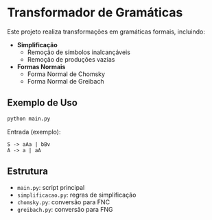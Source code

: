 
# Transformador de Gramáticas

Este projeto realiza transformações em gramáticas formais, incluindo:

- **Simplificação**
  - Remoção de símbolos inalcançáveis
  - Remoção de produções vazias
- **Formas Normais**
  - Forma Normal de Chomsky
  - Forma Normal de Greibach

## Exemplo de Uso

```python
python main.py
```

Entrada (exemplo):

```
S -> aAa | bBv
A -> a | aA
```

## Estrutura

- `main.py`: script principal
- `simplificacao.py`: regras de simplificação
- `chomsky.py`: conversão para FNC
- `greibach.py`: conversão para FNG


